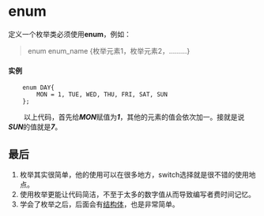 # enum
定义一个枚举类必须使用**enum**，例如：
> enum enum_name {枚举元素1，枚举元素2，.........}

#### 实例
		enum DAY{
			MON = 1, TUE, WED, THU, FRI, SAT, SUN
		};
		
&#160; &#160; &#160; &#160; 以上代码，首先给***MON***赋值为***1***，其他的元素的值会依次加一。接就是说***SUN***的值就是***7***。

## 最后
1. 枚举其实很简单，他的使用可以在很多地方，switch选择就是很不错的使用地点。
2. 使用枚举更能让代码简洁，不至于太多的数字值从而导致编写者费时间记忆。
3. 学会了枚举之后，后面会有[结构体](C_strak)，也是非常简单。